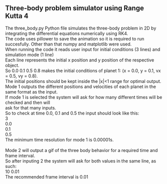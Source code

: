 ## Three-body problem simulator using Range Kutta 4
The three_body.py Python file simulates the three-body problem in 2D by integrating the differential equations numerically using RK4. <br>
The code uses pillower to save the animation so it is required to run succesfully. Other than that numpy and matplotlib were used. <br>
When running the code it reads user input for initial conditions (3 lines) and simulation mode (1 line) <br>
Each line represents the initial x position and y position of the respective object. <br>
So 0.0 0.1 0.5 0.8 makes the initial conditions of planet 1: (x = 0.0, y = 0.1, vx = 0.5, vy = 0.8). <br>
The initial positions should be kept inside the |x|<1 range for optimal output. <br> 
Mode 1 outputs the different positions and velocities of each planet in the same format as the input. <br>
If mode 1 is selected the system will ask for how many different times will be checked and then will <br>
ask for that many inputs. <br>
So to check at time 0.0, 0.1 and 0.5 the input should look like this: <br>
3 <br>
0.0 <br>
0.1 <br>
0.5 <br>
The minimum time resolution for mode 1 is 0.00001s.<br>
<br>
Mode 2 will output a gif of the three body behavior for a required time and frame interval. <br>
So after inputing 2 the system will ask for both values in the same line, as such:<br>
10 0.01<br>
The recommended frame interval is 0.01<br>
